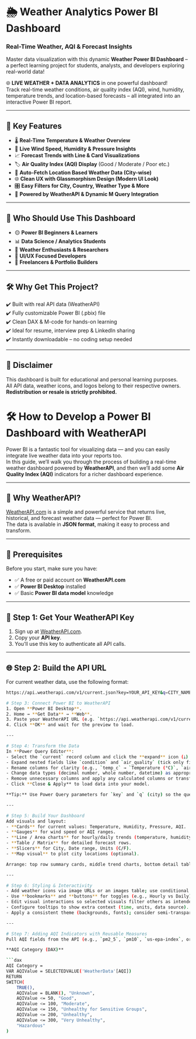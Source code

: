 # 🌦️ Weather Analytics Power BI Dashboard  
### Real-Time Weather, AQI & Forecast Insights  

Master data visualization with this dynamic **Weather Power BI Dashboard** – a perfect learning project for students, analysts, and developers exploring real-world data!  

🌐 **LIVE WEATHER + DATA ANALYTICS** in one powerful dashboard!  
Track real-time weather conditions, air quality index (AQI), wind, humidity, temperature trends, and location-based forecasts – all integrated into an interactive Power BI report.  

---

## 🚀 Key Features  
- 🌡️ **Real-Time Temperature & Weather Overview**  
- 💨 **Live Wind Speed, Humidity & Pressure Insights**  
- 📈 **Forecast Trends with Line & Card Visualizations**  
- 🏷️ **Air Quality Index (AQI) Display** (Good / Moderate / Poor etc.)  
- 📍 **Auto-Fetch Location Based Weather Data (City-wise)**  
- 🌐 **Clean UX with Glassmorphism Design (Modern UI Look)**  
- 🎛️ **Easy Filters for City, Country, Weather Type & More**  
- 🔌 **Powered by WeatherAPI & Dynamic M Query Integration**  

---

## 👥 Who Should Use This Dashboard  
- 🟡 **Power BI Beginners & Learners**  
- 📊 **Data Science / Analytics Students**  
- 📌 **Weather Enthusiasts & Researchers**  
- 🎨 **UI/UX Focused Developers**  
- 💼 **Freelancers & Portfolio Builders**  

---

## 🛠️ Why Get This Project?  
✔️ Built with real API data (WeatherAPI)  
✔️ Fully customizable Power BI (.pbix) file  
✔️ Clean DAX & M-code for hands-on learning  
✔️ Ideal for resume, interview prep & LinkedIn sharing  
✔️ Instantly downloadable – no coding setup needed  

---

## 📢 Disclaimer  
This dashboard is built for educational and personal learning purposes.  
All API data, weather icons, and logos belong to their respective owners.  
**Redistribution or resale is strictly prohibited.**  

# 🛠️ How to Develop a Power BI Dashboard with WeatherAPI

Power BI is a fantastic tool for visualizing data — and you can easily integrate live weather data into your reports too.  
In this guide, we’ll walk you through the process of building a real-time weather dashboard powered by **WeatherAPI**, and then we’ll add some **Air Quality Index (AQI)** indicators for a richer dashboard experience.

---

## 🎯 Why WeatherAPI?

[WeatherAPI.com](https://www.weatherapi.com/) is a simple and powerful service that returns live, historical, and forecast weather data — perfect for Power BI.  
The data is available in **JSON format**, making it easy to process and transform.

---

## 🧰 Prerequisites

Before you start, make sure you have:  

- ✅ A free or paid account on **WeatherAPI.com**  
- ✅ **Power BI Desktop** installed  
- ✅ Basic **Power BI data model** knowledge  

---

## 🔑 Step 1: Get Your WeatherAPI Key

1. Sign up at [WeatherAPI.com](https://www.weatherapi.com/).  
2. Copy your **API key**.  
3. You’ll use this key to authenticate all API calls.  

---

## 🌐 Step 2: Build the API URL

For current weather data, use the following format:

```bash
https://api.weatherapi.com/v1/current.json?key=YOUR_API_KEY&q=CITY_NAME

# Step 3: Connect Power BI to WeatherAPI
1. Open **Power BI Desktop**.  
2. Home → **Get Data** → **Web**.  
3. Paste your WeatherAPI URL (e.g. `https://api.weatherapi.com/v1/current.json?key=YOUR_API_KEY&q=CITY_NAME`).  
4. Click **OK** and wait for the preview to load.

---

# Step 4: Transform the Data
In **Power Query Editor**:  
- Select the `current` record column and click the **expand** icon (⤓) to expand it.  
- Expand nested fields like `condition` and `air_quality` (tick only fields you need).  
- Rename columns for clarity (e.g., `temp_c` → `Temperature (°C)`, `air_quality.pm2_5` → `PM2.5`).  
- Change data types (decimal number, whole number, datetime) as appropriate.  
- Remove unnecessary columns and apply any calculated columns or transformations.  
- Click **Close & Apply** to load data into your model.

**Tip:** Use Power Query parameters for `key` and `q` (city) so the query is reusable and easy to update.

---

# Step 5: Build Your Dashboard
Add visuals and layout:  
- **Cards** for current values: Temperature, Humidity, Pressure, AQI.  
- **Gauges** for wind speed or AQI ranges.  
- **Line / Area charts** for hourly/daily trends (temperature, humidity).  
- **Table / Matrix** for detailed forecast rows.  
- **Slicers** for City, Date range, Units (C/F).  
- **Map visual** to plot city locations (optional).

Arrange: top row summary cards, middle trend charts, bottom detail table/map for clarity.

---

# Step 6: Styling & Interactivity
- Add weather icons via image URLs or an images table; use conditional formatting for visuals.  
- Use **bookmarks** and **buttons** for toggles (e.g., Hourly vs Daily).  
- Edit visual interactions so selected visuals filter others as intended.  
- Configure tooltips to show extra context (time, units, data source).  
- Apply a consistent theme (backgrounds, fonts); consider semi-transparent backgrounds for a glassmorphism look.

---

# Step 7: Adding AQI Indicators with Reusable Measures
Pull AQI fields from the API (e.g., `pm2_5`, `pm10`, `us-epa-index`, or `us-epi`). Create measures to categorize AQI and drive visuals.

**AQI Category (DAX)**

```dax
AQI Category =
VAR AQIValue = SELECTEDVALUE('WeatherData'[AQI])
RETURN
SWITCH(
    TRUE(),
    AQIValue = BLANK(), "Unknown",
    AQIValue <= 50, "Good",
    AQIValue <= 100, "Moderate",
    AQIValue <= 150, "Unhealthy for Sensitive Groups",
    AQIValue <= 200, "Unhealthy",
    AQIValue <= 300, "Very Unhealthy",
    "Hazardous"
)




